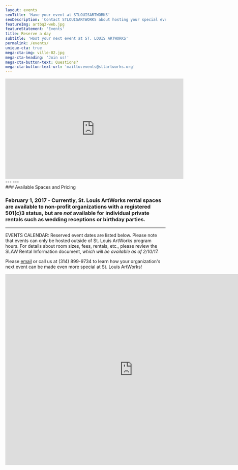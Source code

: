 ```yaml
---
layout: events
seoTitle: 'Have your event at STLOUISARTWORKS'
seoDescription: 'Contact STLOUISARTWORKS about hosting your special event'
featureImg: artbq2-web.jpg
featureStatement: 'Events'
title: Reserve a day
subtitle: 'Host your next event at ST. LOUIS ARTWORKS'
permalink: /events/
unique-cta: true
mega-cta-img: ville-02.jpg
mega-cta-heading: 'Join us!'
mega-cta-button-text: Questions?
mega-cta-button-text-url: 'mailto:events@stlartworks.org'
---
```

<iframe width="560" height="315" src="https://www.youtube.com/embed/aHOn6-I_PAk" frameborder="0" allowfullscreen></iframe>
---
---
<br>
### Available Spaces and Pricing

### February 1, 2017 - Currently, St. Louis ArtWorks rental spaces are available to non-profit organizations with a registered 501(c)3 status, but are <i>not</i> available for individual private rentals such as wedding receptions or birthday parties.
---
EVENTS CALENDAR: Reserved event dates are listed below. Please note that events can only be hosted outside of St. Louis ArtWorks program hours. 
For details about room sizes, fees, rentals, etc., please review the SLAW Rental Information document, <i>which will be available as of 2/10/17.</i>

Please [email](mailto:events@stlartworks.org) or call us at (314) 899-9734 to learn how your organization's next event can be made even more special at St. Louis ArtWorks!
<iframe src="https://calendar.google.com/calendar/embed?src=stlartworks.org_ankslqc4gt7q2ohfhnof5u36l8%40group.calendar.google.com&ctz=America/Chicago" style="border: 0" width="800" height="600" frameborder="0" scrolling="no"></iframe>
